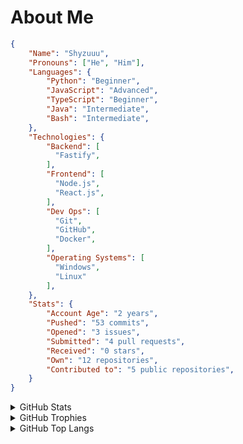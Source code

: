 # About Me

```json
{
    "Name": "Shyzuuu",
    "Pronouns": ["He", "Him"],
    "Languages": {
        "Python": "Beginner",
        "JavaScript": "Advanced",
        "TypeScript": "Beginner",
        "Java": "Intermediate",
        "Bash": "Intermediate",
    },
    "Technologies": {
        "Backend": [
          "Fastify",
        ],
        "Frontend": [
          "Node.js",
          "React.js",
        ],
        "Dev Ops": [
          "Git",
          "GitHub",
          "Docker",
        ],
        "Operating Systems": [
          "Windows",
          "Linux"
        ],
    },
    "Stats": {
        "Account Age": "2 years",
        "Pushed": "53 commits",
        "Opened": "3 issues",
        "Submitted": "4 pull requests",
        "Received": "0 stars",
        "Own": "12 repositories",
        "Contributed to": "5 public repositories",
    }
}

```

<details>
  <summary>GitHub Stats</summary>

[![GitHub stats card]](https://github.com/anuraghazra/github-readme-stats)

</details>

<details>
  <summary>GitHub Trophies</summary>

[![GitHub Trophies]](https://github.com/ryo-ma/github-profile-trophy)

</details>

<details>
  <summary>GitHub Top Langs</summary>

[![GitHub Top Langs]](https://github.com/anuraghazra/github-readme-stats)

</details>

[github stats card]: https://github-readme-stats.vercel.app/api?username=Shyzuuu
[github trophies]: https://github-profile-trophy.vercel.app/?username=Shyzuuu&column=4&margin-w=18&margin-h=15
[github top langs]: https://github-readme-stats.vercel.app/api/top-langs/?username=Shyzuuu&layout=compact
